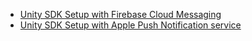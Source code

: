 ﻿- [Unity SDK Setup with Firebase Cloud Messaging](UnitySdkSetupWithFirebaseCloudMessaging.md)
- [Unity SDK Setup with Apple Push Notification service](UnitySdkSetupWithApplePushNotificationService.md)